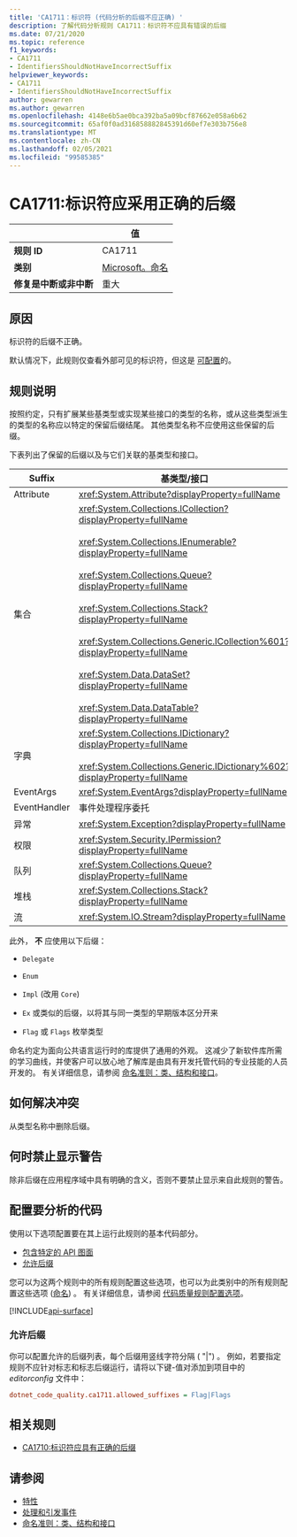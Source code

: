 ```yaml
---
title: 'CA1711：标识符 (代码分析的后缀不应正确) '
description: 了解代码分析规则 CA1711：标识符不应具有错误的后缀
ms.date: 07/21/2020
ms.topic: reference
f1_keywords:
- CA1711
- IdentifiersShouldNotHaveIncorrectSuffix
helpviewer_keywords:
- CA1711
- IdentifiersShouldNotHaveIncorrectSuffix
author: gewarren
ms.author: gewarren
ms.openlocfilehash: 4148e6b5ae0bca392ba5a09bcf87662e058a6b62
ms.sourcegitcommit: 65af0f0ad316858882845391d60ef7e303b756e8
ms.translationtype: MT
ms.contentlocale: zh-CN
ms.lasthandoff: 02/05/2021
ms.locfileid: "99585385"
---
```

# <a name="ca1711-identifiers-should-not-have-incorrect-suffix"></a>CA1711:标识符应采用正确的后缀

| | 值 |
|-|-|
| **规则 ID** |CA1711|
| **类别** |[Microsoft。命名](naming-warnings.md)|
| **修复是中断或非中断** |重大|

## <a name="cause"></a>原因

标识符的后缀不正确。

默认情况下，此规则仅查看外部可见的标识符，但这是 [可配置](#configure-code-to-analyze)的。

## <a name="rule-description"></a>规则说明

按照约定，只有扩展某些基类型或实现某些接口的类型的名称，或从这些类型派生的类型的名称应以特定的保留后缀结尾。 其他类型名称不应使用这些保留的后缀。

下表列出了保留的后缀以及与它们关联的基类型和接口。

|Suffix|基类型/接口|
|------------|--------------------------|
|Attribute|<xref:System.Attribute?displayProperty=fullName>|
|集合|<xref:System.Collections.ICollection?displayProperty=fullName><br/><br/><xref:System.Collections.IEnumerable?displayProperty=fullName><br/><br/><xref:System.Collections.Queue?displayProperty=fullName><br/><br/><xref:System.Collections.Stack?displayProperty=fullName><br/><br/><xref:System.Collections.Generic.ICollection%601?displayProperty=fullName><br/><br/><xref:System.Data.DataSet?displayProperty=fullName><br/><br/><xref:System.Data.DataTable?displayProperty=fullName>|
|字典|<xref:System.Collections.IDictionary?displayProperty=fullName><br/><br/><xref:System.Collections.Generic.IDictionary%602?displayProperty=fullName>|
|EventArgs|<xref:System.EventArgs?displayProperty=fullName>|
|EventHandler|事件处理程序委托|
|异常|<xref:System.Exception?displayProperty=fullName>|
|权限|<xref:System.Security.IPermission?displayProperty=fullName>|
|队列|<xref:System.Collections.Queue?displayProperty=fullName>|
|堆栈|<xref:System.Collections.Stack?displayProperty=fullName>|
|流|<xref:System.IO.Stream?displayProperty=fullName>|

此外， **不** 应使用以下后缀：

- `Delegate`

- `Enum`

- `Impl` (改用 `Core`) 

- `Ex` 或类似的后缀，以将其与同一类型的早期版本区分开来

- `Flag` 或 `Flags` 枚举类型

命名约定为面向公共语言运行时的库提供了通用的外观。 这减少了新软件库所需的学习曲线，并使客户可以放心地了解库是由具有开发托管代码的专业技能的人员开发的。 有关详细信息，请参阅 [命名准则：类、结构和接口](../../../standard/design-guidelines/names-of-classes-structs-and-interfaces.md)。

## <a name="how-to-fix-violations"></a>如何解决冲突

从类型名称中删除后缀。

## <a name="when-to-suppress-warnings"></a>何时禁止显示警告

除非后缀在应用程序域中具有明确的含义，否则不要禁止显示来自此规则的警告。

## <a name="configure-code-to-analyze"></a>配置要分析的代码

使用以下选项配置要在其上运行此规则的基本代码部分。

- [包含特定的 API 图面](#include-specific-api-surfaces)
- [允许后缀](#allow-suffixes)

您可以为这两个规则中的所有规则配置这些选项，也可以为此类别中的所有规则配置这些选项 ([命名](naming-warnings.md)) 。 有关详细信息，请参阅 [代码质量规则配置选项](../code-quality-rule-options.md)。

[!INCLUDE[api-surface](~/includes/code-analysis/api-surface.md)]

### <a name="allow-suffixes"></a>允许后缀

你可以配置允许的后缀列表，每个后缀用竖线字符分隔 ( "|") 。 例如，若要指定规则不应针对标志和标志后缀运行，请将以下键-值对添加到项目中的 *editorconfig* 文件中：

```ini
dotnet_code_quality.ca1711.allowed_suffixes = Flag|Flags
```

## <a name="related-rules"></a>相关规则

- [CA1710:标识符应具有正确的后缀](ca1710.md)

## <a name="see-also"></a>请参阅

- [特性](../../../standard/design-guidelines/attributes.md)
- [处理和引发事件](../../../standard/events/index.md)
- [命名准则：类、结构和接口](../../../standard/design-guidelines/names-of-classes-structs-and-interfaces.md)
